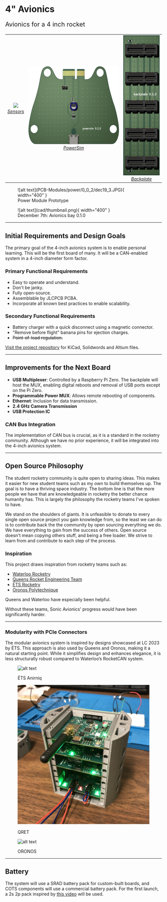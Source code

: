 # 4" Avionics

<p style="font-size: 20px;">Avionics for a 4 inch rocket</p>

<style>
/* Disable background highlight on hover */
table tr:hover, table td:hover {
  background-color: transparent !important;
}

/* Prevent text selection when hovering */
table, table * {
  user-select: none;
}
</style>
<div align="center">
  <table>
    <tr>
      <td align="center" style="vertical-align: middle;">
        <img src="https://raw.githubusercontent.com/sonicavionics/4in-sensors/refs/heads/main/images/board.front.png" height="250" />
        <br />
        <a href="PCB-Modules/sensors/"><i>Sensors</i></a>
      </td>
      <td align="center" style="vertical-align: middle;">
        <img src="https://raw.githubusercontent.com/sonicavionics/4in-powersim/refs/heads/main/images/board.front.png" height="250" />
        <br />
        <a href="PCB-Modules/power/0_1_0"><i>PowerSim</i></a>
      </td>
      <td align="center" style="vertical-align: middle;">
        <img src="https://raw.githubusercontent.com/sonicavionics/4in-backplate/refs/heads/main/images/board.front.png" height="450" />
        <br />
        <a href="PCB-Modules/backplate"><i>Backplate</i></a>
      </td>
    </tr>
  </table>
</div>

<figure markdown="span">
  ![alt text](PCB-Modules/power/0_0_2/dec19_3.JPG){ width="400" }
  <figcaption>Power Module Prototype</figcaption>
</figure>

<figure markdown="span">
  ![alt text](cad/thumbnail.png){ width="400" }
  <figcaption>December 7th: Avionics bay 0.1.0</figcaption>
</figure>

---

## Initial Requirements and Design Goals

The primary goal of the 4-inch avionics system is to enable personal learning. This will be the first board of many. It will be a CAN-enabled system in a 4-inch diameter form factor.

### Primary Functional Requirements

- Easy to operate and understand.
- Don't be janky.
- Fully open-source.
- Assemblable by JLCPCB PCBA.
- Incorporate all known best practices to enable scalability.

### Secondary Functional Requirements

- Battery charger with a quick disconnect using a magnetic connector.
- "Remove before flight" banana pins for ejection charges.
- ~~Point-of-load regulation.~~

[Visit the project repository](https://github.com/sonicavionics/4in) for KiCad, Solidwords and Altium files.

---

## Improvements for the Next Board

- **USB Multiplexer**: Controlled by a Raspberry Pi Zero. The backplate will host the MUX, enabling digital reboots and removal of USB ports except on the Pi Zero.
- **Programmable Power MUX**: Allows remote rebooting of components.
- **Ethernet**: Inclusion for data transmission.
- **2.4 GHz Camera Transmission**
- **USB Protection IC**

### CAN Bus Integration

The implementation of CAN bus is crucial, as it is a standard in the rocketry community. Although we have no prior experience, it will be integrated into the 4-inch avionics system.

---

## Open Source Philosophy

The student rocketry community is quite open to sharing ideas. This makes it easier for new student teams such as my own to build themselves up. The goal is to have a thriving space industry. The bottom line is that the more people we have that are knowledgeable in rocketry the better chance humanity has. This is largely the philosophy the rocketry teams I've spoken to have. 

We stand on the shoulders of giants. It is unfeasible to donate to every single open source project you gain knowledge from, so the least we can do is to contribute back the the community by open sourcing everything we do. We have everything to gain from the success of others. Open source doesn't mean copying others stuff, and being a free loader. We strive to learn from and contribute to each step of the process.

### Inspiration

This project draws inspiration from rocketry teams such as:

- [Waterloo Rocketry](https://www.waterloorocketry.com/)
- [Queens Rocket Engineering Team](https://qret.ca/)
- [ÉTS Rocketry](https://rockets.etsmtl.ca/)
- [Oronos Polytechnique](https://oronospolytechnique.com/en.html)

Queens and Waterloo have especially been helpful.

Without these teams, Sonic Avionics' progress would have been significantly harder.

---

### Modularity with PCIe Connectors

The modular avionics system is inspired by designs showcased at LC 2023 by ÉTS. This approach is also used by Queens and Oronos, making it a natural starting point. While it simplifies design and enhances elegance, it is less structurally robust compared to Waterloo’s RocketCAN system.

<figure markdown="span">

  ![alt text](img/etes.bmp)
  <figcaption>ÉTS Anirniq</figcaption>

  ![alt text](img/qret.jpg)
  <figcaption>QRET</figcaption>

  ![alt text](img/oronos.bmp)
  <figcaption>ORONOS</figcaption>

</figure>

---

## Battery

The system will use a SRAD battery pack for custom-built boards, and COTS components will use a commercial battery pack. For the first launch, a 2s 2p pack inspired by [this video](https://www.youtube.com/watch?v=3dD5KmM8ciU) will be used.
